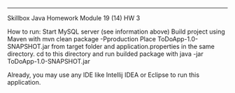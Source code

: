 ****
Skillbox Java Homework Module 19  (14) HW 3


How to run:
Start MySQL server (see information above)
Build project using Maven with mvn clean package -Pproduction
Place ToDoApp-1.0-SNAPSHOT.jar from target folder and application.properties in the same directory.
cd to this directory and run builded package with java -jar ToDoApp-1.0-SNAPSHOT.jar


Already, you may use any IDE like Intellij IDEA or Eclipse to run this application.